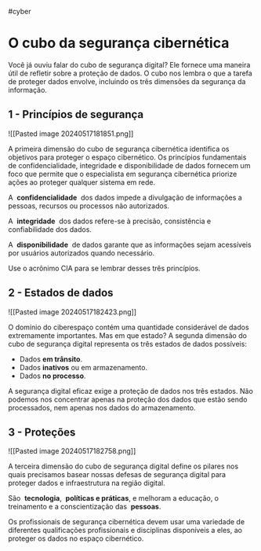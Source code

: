 #cyber 
# O cubo da segurança cibernética

Você já ouviu falar do cubo de segurança digital? Ele fornece uma maneira útil de refletir sobre a proteção de dados. O cubo nos lembra o que a tarefa de proteger dados envolve, incluindo os três dimensões da segurança da informação.

## 1 - Princípios de segurança

![[Pasted image 20240517181851.png]]

A primeira dimensão do cubo de segurança cibernética identifica os objetivos para proteger o espaço cibernético. Os princípios fundamentais de confidencialidade, integridade e disponibilidade de dados fornecem um foco que permite que o especialista em segurança cibernética priorize ações ao proteger qualquer sistema em rede.

A  **confidencialidade**  dos dados impede a divulgação de informações a pessoas, recursos ou processos não autorizados.

A  **integridade**  dos dados refere-se à precisão, consistência e confiabilidade dos dados.

A  **disponibilidade**  de dados garante que as informações sejam acessíveis por usuários autorizados quando necessário.

Use o acrônimo CIA para se lembrar desses três princípios.

## 2 - Estados de dados

![[Pasted image 20240517182423.png]]

O domínio do ciberespaço contém uma quantidade considerável de dados extremamente importantes. Mas em que estado? A segunda dimensão do cubo de segurança digital representa os três estados de dados possíveis:

- Dados **em trânsito**.
- Dados **inativos** ou em armazenamento.
- Dados **no processo**.

A segurança digital eficaz exige a proteção de dados nos três estados. Não podemos nos concentrar apenas na proteção dos dados que estão sendo processados, nem apenas nos dados do armazenamento.

## 3 - Proteções

![[Pasted image 20240517182758.png]]

A terceira dimensão do cubo de segurança digital define os pilares nos quais precisamos basear nossas defesas de segurança digital para proteger dados e infraestrutura na região digital.

São  **tecnologia**,  **políticas e práticas**, e melhoram a educação, o treinamento e a conscientização das  **pessoas**.

Os profissionais de segurança cibernética devem usar uma variedade de diferentes qualificações profissionais e disciplinas disponíveis a eles, ao proteger os dados no espaço cibernético.
























